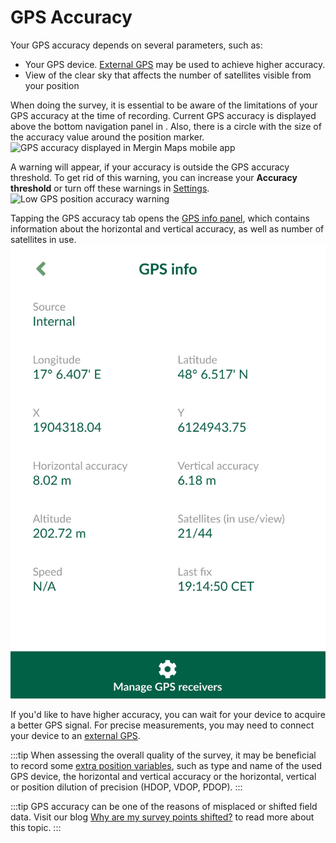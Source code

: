 # GPS Accuracy

Your GPS accuracy depends on several parameters, such as:
- Your GPS device. [External GPS](./external_gps/) may be used to achieve higher accuracy.
- View of the clear sky that affects the number of satellites visible from your position 

When doing the survey, it is essential to be aware of the limitations of your GPS accuracy at the time of recording. Current GPS accuracy is displayed above the bottom navigation panel in <MobileAppName />. Also, there is a circle with the size of the accuracy value around the position marker.
![GPS accuracy displayed in Mergin Maps mobile app](./input-gps2.jpg "GPS accuracy displayed in Mergin Maps mobile app")

A warning will appear, if your accuracy is outside the GPS accuracy threshold. To get rid of this warning, you can increase your **Accuracy threshold** or turn off these warnings in [Settings](./input_ui.md#gps-settings).
![Low GPS position accuracy warning](./input-gps-warning.jpg "Low GPS position accuracy warning")

Tapping the GPS accuracy tab opens the [GPS info panel](./input_ui/#gps), which contains information about the horizontal and vertical accuracy, as well as number of satellites in use.
![GPS info panel](./input-gps-info.jpg "GPS info panel")

If you'd like to have higher accuracy, you can wait for your device to acquire a better GPS signal. For precise measurements, you may need to connect your device to an [external GPS](./external_gps.md).

:::tip
When assessing the overall quality of the survey, it may be beneficial to record some [extra position variables](../layer/position_variables/), such as type and name of the used GPS device, the horizontal and vertical accuracy or the horizontal, vertical or position dilution of precision (HDOP, VDOP, PDOP). 
:::

:::tip
GPS accuracy can be one of the reasons of misplaced or shifted field data. Visit our blog [Why are my survey points shifted?](https://www.lutraconsulting.co.uk/blog/2021/04/21/projections-field/) to read more about this topic.
:::
